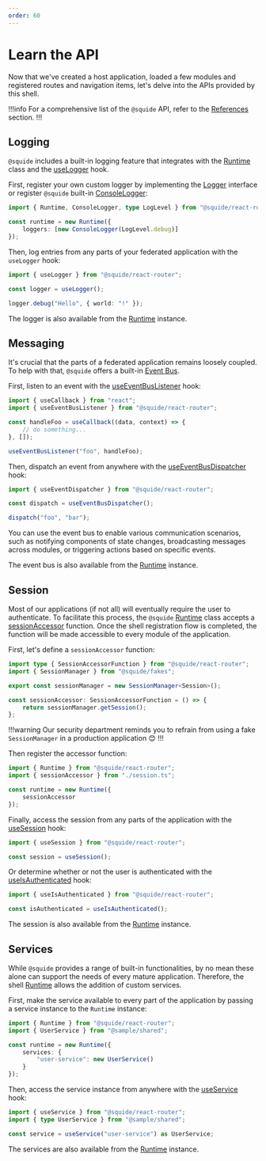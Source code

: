 ```yaml
---
order: 60
---
```


# Learn the API

Now that we've created a host application, loaded a few modules and registered routes and navigation items, let's delve into the APIs provided by this shell.

!!!info
For a comprehensive list of the `@squide` API, refer to the [References](/references#api) section.
!!!

## Logging

`@squide` includes a built-in logging feature that integrates with the [Runtime](/references/runtime/runtime-class.md) class and the [useLogger](/references/runtime/useLogger.md) hook.

First, register your own custom logger by implementing the [Logger](/references/logging/Logger.md) interface or register `@squide` built-in [ConsoleLogger](/references/logging/ConsoleLogger):

```ts host/src/bootstrap.tsx
import { Runtime, ConsoleLogger, type LogLevel } from "@squide/react-router";

const runtime = new Runtime({
    loggers: [new ConsoleLogger(LogLevel.debug)]
});
```

Then, log entries from any parts of your federated application with the `useLogger` hook:

```ts
import { useLogger } from "@squide/react-router";

const logger = useLogger();

logger.debug("Hello", { world: "!" });
```

The logger is also available from the [Runtime](/references/runtime/runtime-class.md) instance.

## Messaging

It's crucial that the parts of a federated application remains loosely coupled. To help with that, `@squide` offers a built-in [Event Bus](/references/messaging/EventBus.md).

First, listen to an event with the [useEventBusListener](/references/messaging/useEventBusListener.md) hook:

```ts
import { useCallback } from "react";
import { useEventBusListener } from "@squide/react-router";

const handleFoo = useCallback((data, context) => {
    // do something...
}, []);

useEventBusListener("foo", handleFoo);
```

Then, dispatch an event from anywhere with the [useEventBusDispatcher](/references/messaging/useEventBusDispatcher.md) hook:

```ts
import { useEventDispatcher } from "@squide/react-router";

const dispatch = useEventBusDispatcher();

dispatch("foo", "bar");
```

You can use the event bus to enable various communication scenarios, such as notifying components of state changes, broadcasting messages across modules, or triggering actions based on specific events.

The event bus is also available from the [Runtime](/references/runtime/runtime-class.md) instance.

## Session

Most of our applications (if not all) will eventually require the user to authenticate. To facilitate this process, the `@squide` [Runtime](/references/runtime/runtime-class.md) class accepts a [sessionAccessor](/references/fakes/SessionManager.md#integrate-with-a-runtime-instance) function. Once the shell registration flow is completed, the function will be made accessible to every module of the application.

First, let's define a `sessionAccessor` function:

```ts host/src/session.ts
import type { SessionAccessorFunction } from "@squide/react-router";
import { SessionManager } from "@squide/fakes";

export const sessionManager = new SessionManager<Session>();

const sessionAccessor: SessionAccessorFunction = () => {
    return sessionManager.getSession();
};
```

!!!warning
Our security department reminds you to refrain from using a fake `SessionManager` in a production application :blush:
!!!

Then register the accessor function:

```ts host/src/boostrap.tsx
import { Runtime } from "@squide/react-router";
import { sessionAccessor } from "./session.ts";

const runtime = new Runtime({
    sessionAccessor
});
```

Finally, access the session from any parts of the application with the [useSession](/references/runtime/useSession.md) hook:

```ts
import { useSession } from "@squide/react-router";

const session = useSession();
```

Or determine whether or not the user is authenticated with the [useIsAuthenticated](/references/session/useIsAuthenticated.md) hook:

```ts
import { useIsAuthenticated } from "@squide/react-router";

const isAuthenticated = useIsAuthenticated();
```

The session is also available from the [Runtime](/references/runtime/runtime-class.md) instance.

## Services

While `@squide` provides a range of built-in functionalities, by no mean these alone can support the needs of every mature application. Therefore, the shell [Runtime](/references/runtime/runtime-class.md) allows the addition of custom services.

First, make the service available to every part of the application by passing a service instance to the `Runtime` instance:

```ts host/src/boostrap.tsx
import { Runtime } from "@squide/react-router";
import { UserService } from "@sample/shared";

const runtime = new Runtime({
    services: {
        "user-service": new UserService()
    }
});
```

Then, access the service instance from anywhere with the [useService](/references/runtime/useService.md) hook:

```ts
import { useService } from "@squide/react-router";
import { type UserService } from "@sample/shared";

const service = useService("user-service") as UserService;
```

The services are also available from the [Runtime](/references/runtime/runtime-class.md) instance.



